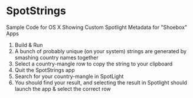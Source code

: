 SpotStrings
===========

Sample Code for OS X Showing Custom Spotlight Metadata for "Shoebox" Apps

1. Build & Run
2. A bunch of probably unique (on your system) strings are generated by smashing country names together
3. Select a country-mangle row to copy the string to your clipboard
4. Quit the SpotStrings app
5. Search for your country-mangle in SpotLight
6. You should find your result, and selecting the result in Spotlight should launch the app & select the correct row
